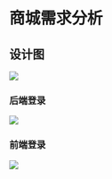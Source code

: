 # 商城需求分析

## 设计图

![](https://cdn.jsdelivr.net/gh/mumozi/Figure_bed/img/20200612155947.png)

### 后端登录

![](https://cdn.jsdelivr.net/gh/mumozi/Figure_bed/img/20200612184722.png)

### 前端登录

![](https://cdn.jsdelivr.net/gh/mumozi/Figure_bed/img/20200612160315.png)